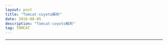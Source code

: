 ```yaml
---
layout: post
title: "Tomcat-coyoto解析"
date: 2016-08-05
description: "Tomcat-coyoto解析"
tag: TOMCAT
---   
```




---
